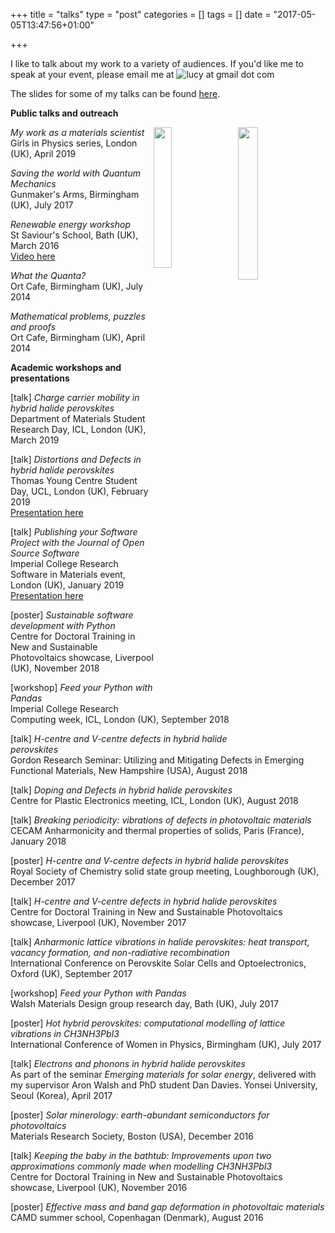 +++
title = "talks"
type = "post"
categories = []
tags = []
date = "2017-05-05T13:47:56+01:00"

+++

I like to talk about my work to a variety of audiences. If you'd like me to speak at your event, please email me at <img src="../images/email.png" alt="lucy at gmail dot com">

The slides for some of my talks can be found [here](https://lucydot.github.io/slides/).

<b>Public talks and outreach</b>

<img src="../images/cycle.png" style="width: 25%; float: right; margin-left: 1em; margin-right: 1em">
<img src="../images/saviours.jpg" style="width: 24%; float: right">

<i> My work as a materials scientist </i></br>
Girls in Physics series, London (UK), April 2019

<i>Saving the world with Quantum Mechanics </i></br>
Gunmaker's Arms, Birmingham (UK), July 2017

<i>Renewable energy workshop</i></br>
St Saviour's School, Bath (UK), March 2016</br>
[Video here](https://vimeo.com/152483085)

<i> What the Quanta? </i></br>
Ort Cafe, Birmingham (UK), July 2014

<i> Mathematical problems, puzzles and proofs </i></br>
Ort Cafe, Birmingham (UK), April 2014


<b>Academic workshops and presentations</b>

[talk] <i> Charge carrier mobility in hybrid halide perovskites </i></br>
Department of Materials Student Research Day, ICL, London (UK), March 2019

[talk] <i> Distortions and Defects in hybrid halide perovskites </i></br>
Thomas Young Centre Student Day, UCL, London (UK), February 2019 </br>
[Presentation here](lucydot.github.io/slides/TYCD_0219)

[talk] <i>Publishing your Software Project with the Journal of Open Source Software</i></br>
Imperial College Research Software in Materials event, London (UK), January 2019</br>
[Presentation here](https://lucydot.github.io/slides/JOSS_0119)

[poster] <i>Sustainable software development with Python</i></br>
Centre for Doctoral Training in New and Sustainable Photovoltaics showcase, Liverpool (UK), November 2018

[workshop] <i>Feed your Python with Pandas</i></br>
Imperial College Research Computing week, ICL, London (UK), September 2018

[talk] <i>H-centre and V-centre defects in hybrid halide perovskites </i></br>
Gordon Research Seminar: Utilizing and Mitigating Defects in Emerging Functional Materials, New Hampshire (USA), August 2018

[talk] <i>Doping and Defects in hybrid halide perovskites </i></br>
Centre for Plastic Electronics meeting, ICL, London (UK), August 2018

[talk] <i>Breaking periodicity: vibrations of defects in photovoltaic materials </i></br>
CECAM Anharmonicity and thermal properties of solids, Paris (France), January 2018

[poster] <i>H-centre and V-centre defects in hybrid halide perovskites</i></br>
Royal Society of Chemistry solid state group meeting, Loughborough (UK), December 2017

[talk] <i>H-centre and V-centre defects in hybrid halide perovskites </i></br>
Centre for Doctoral Training in New and Sustainable Photovoltaics showcase, Liverpool (UK), November 2017

[talk] <i>Anharmonic lattice vibrations in halide perovskites: heat transport, vacancy formation, and non-radiative recombination</i></br>
International Conference on Perovskite Solar Cells and Optoelectronics, Oxford (UK), September 2017

[workshop] <i>Feed your Python with Pandas</i></br>
Walsh Materials Design group research day, Bath (UK), July 2017

[poster] <i>Hot hybrid perovskites: computational modelling of lattice vibrations in CH3NH3PbI3</i></br>
International Conference of Women in Physics, Birmingham (UK), July 2017 

[talk] <i>Electrons and phonons in hybrid halide perovskites</i></br>
As part of the seminar <i>Emerging materials for solar energy</i>, delivered with my supervisor Aron Walsh and PhD student Dan Davies.
Yonsei University, Seoul (Korea), April 2017

[poster] <i>Solar minerology: earth-abundant semiconductors for photovoltaics</i></br>
Materials Research Society, Boston (USA), December 2016

[talk] <i>Keeping the baby in the bathtub: Improvements upon two approximations commonly made when modelling CH3NH3PbI3</i></br>
Centre for Doctoral Training in New and Sustainable Photovoltaics showcase, Liverpool (UK), November 2016

[poster] <i>Effective mass and band gap deformation in photovoltaic materials</i></br>
CAMD summer school, Copenhagan (Denmark), August 2016




